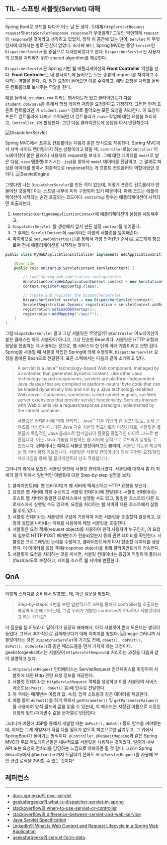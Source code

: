 ## TIL - 스프링 서블릿(Servlet) 대해
---
Spring Boot로 코드를 짜다가 어느 날 든 생각. 도대체 `HttpServletRequest request`와 `HttpServletResponse response`가 무엇일까?  그동안 막연하게 `request`와 `response`일 것이라고 생각하고 있었지, 정작 이 중간에 있는 단어, `Servlet` 이 무엇인지에 대해서는 별로 관심이 없었다.
조사해 보니, Spring MVC는 중앙 `Servlet`인 `DispatcherServlet`를 중심으로 디자인되었다고 한다. `DispatcherServlet`는 사용자의 요청을 처리하기 위한 shared algorithm를 제공한다. 

`DispatcherServlet`은 Spring 기반 웹 애플리케이션의 **Front Controller** 역할을 한다. **Front Controller**는 내 웹사이트에 들어오는 모든 종류의 request를 처리하고 수락하는 역할을 한다. 즉, 일단 요청이 들어오면 이를 수락하고, 해당 요청을 처리할 올바른 컨트롤러로 보내주는 역할을 한다.

예를 들어서, `student.com` 이라는 웹사이트가 있고 클라이언트가 다음 `student.com/save`을 통해서 학생 데이터 저장을 요청한다고 가정하자. 그러면 먼저 프론트 컨트롤러인 가 `student.com/*` 경로로 들어오는 모든 요청을 처리한다. 이 요청이 프론트 컨트롤러에 대해서 수락되면 이 컨트롤러가 `/save` 작업에 대한 요청을 처리하고,  `Controller_1`에 할당한다. 그런 다음 클라이언트에 응답을 다시 반환해준다.

![DispatcherServlet](https://github.com/JeonHaeseung/SpringBootTILStudy/assets/89632139/ed1ff7f8-4a4a-481f-9ac3-e7fdfeb59ade)

Spring MVC에서 프론트 컨트롤러는 다음과 같은 방식으로 작동한다. Spring MVC에서 서버 사이드 랜더링까지 하는 상황이라고 했을 때, `controller`로(`@Controller` 어노테이션이 붙은 클래스) 사용자의 request를 보내고, 그에 대한 데이터를 `model`로 받은 다음, `view` 템플렛(여기서는 `.jsp`)을 찾아서 `model` 데이터를 전달하고, 그 결과로 파싱된 데이터를 받아서 최종적으로 response하는 게 프론트 컨트롤러의 역할이었던 것이다. 
![ServletEngine](https://github.com/JeonHaeseung/TodayILearnStudy/assets/89632139/3ab8f973-e9bb-417b-907c-126d575cb101)

그렇다면 나는 `DispatcherServlet`를 만든 적이 없는데, 어떻게 프론트 컨트롤러가 만들어진 것일까?
이는 스프링 내부에 미리 구현되어 있기 때문이다. 아래 코드는 애플리케이션이 시작되는 순간 호출되는 코드이다. `onStartup` 함수는 애플리케이션이 시작되면 호출되는데,
1) `AnnotationConfigWebApplicationContext`에 애플리케이션의 설정을 세팅해주고,
2)  `DispatcherServlet `를 생성해서 앞서 만든 설정 `context`를 넣어준다. 
3) 그 후에는 `ServletContext`에 `app`이라는 이름의 서블릿을 등록해준다. 
4) 마지막으로 `setLoadOnStartup(1)`를 통해서 가장 먼저(1번 순서)로 로드되게 함으로써 전체 애플리케이션을 시작하는 것이다.

``` java
public class MyWebApplicationInitializer implements WebApplicationInitializer {

	@Override
	public void onStartup(ServletContext servletContext) {

		// Load Spring web application configuration
		AnnotationConfigWebApplicationContext context = new AnnotationConfigWebApplicationContext();
		context.register(AppConfig.class);

		// Create and register the DispatcherServlet
		DispatcherServlet servlet = new DispatcherServlet(context);
		ServletRegistration.Dynamic registration = servletContext.addServlet("app", servlet);
		registration.setLoadOnStartup(1);
		registration.addMapping("/app/*");
	}
}
```

그럼 `DispatcherServlet` 말고 그냥 서블릿은 무엇일까? `@Controller` 어노테이션이 붙은 클래스는 아직 서블릿이 아니고, 그냥 단순한 Bean이다. 서블릿은 HTTP 요청과 응답을 전송하는 데 사용되는 것으로, 웹 서비스의 한 단계 아래 계층이라고 보면 된다. Spring을 사용할 때 서블릿 작업은 Spring에 의해 수행되며, `DispatcherServlet` 요청을 올바른 Bean으로 전달한다. 표준 스펙에서는 다음과 같이 소개하고 있다.
> A servlet is a Java™ technology-based Web component, managed by a container, that generates dynamic content. Like other Java technology-based components, servlets are platform-independent Java classes that are compiled to platform-neutral byte code that can be loaded dynamically into and run by a Java technology-enabled Web server. Containers, sometimes called servlet engines, are Web server extensions that provide servlet functionality. Servlets interact with Web clients via a request/response paradigm implemented by the servlet container.

> 서블릿은 컨테이너에 의해 관리되는 Java™ 기술 기반의 웹 컴포넌트로, 동적 콘텐츠를 생성합니다. 다른 Java 기술 기반의 컴포넌트와 마찬가지로, 서블릿은 플랫폼에 독립적인 Java 클래스로 컴파일되어 플랫폼 중립적인 바이트 코드로 변환됩니다. 이는 Java 기술을 지원하는 웹 서버에 동적으로 로드되어 실행될 수 있습니다. **컨테이너는 때때로 서블릿 엔진이라고도 불리며,** 서블릿 기능을 제공하는 웹 서버 확장 기능입니다. 서블릿은 서블릿 컨테이너에 의해 구현된 요청/응답 패러다임을 통해 웹 클라이언트와 상호 작용합니다.

그러니까 위에서 보았던 서블릿 엔진에 서블릿 컨테이너였다. 서블릿에 대해서 좀 더 자세히 알기 위해서 일반적인 이벤트에 대한 Step-by-step 설명을 보자.

1. 클라이언트(예: 웹 브라우저)가 웹 서버에 액세스하고 HTTP 요청을 보낸다.
2. 요청은 웹 서버에 의해 수신되고 서블릿 컨테이너에 전달된다. 서블릿 컨테이너는 호스트 웹 서버와 동일한 프로세스에서 실행될 수도 있고, 동일한 호스트의 다른 프로세스에서 실행될 수도 있으며, 요청을 처리하는 웹 서버와 다른 호스트에서 실행될 수도 있다.
4. 서블릿 컨테이너는 서블릿의 구성에 기반하여 어떤 서블릿을 호출할지 결정하고, 요청과 응답을 나타내는 객체를 사용하여 해당 서블릿을 호출한다.
5. 서블릿은 요청 객체(request object)를 사용하여 원격 사용자가 누구인지, 이 요청의 일부로 HTTP POST 매개변수가 전송되었는지 등의 관련 데이터를 확인한다. 서블릿은 프로그래밍된 논리를 수행하고, 클라이언트에게 다시 전송할 데이터를 생성한다. 이 데이터를 응답 객체(response object)를 통해 클라이언트에게 전송한다.
6. 서블릿이 요청을 처리하는 것을 마치면, 서블릿 컨테이너는 응답이 적절하게 플러시(flush)되도록 보장하고, 제어를 호스트 웹 서버에 반환한다.

## QnA
---
이렇게 스터디를 준비해서 발표했는데, 이런 질문을 받았다.
> Step-by-step의 4번을 보면 일반적으로 API를 통해서 controller를 호출하는 과정과 비슷해 보이는데, 그럼 우리가 개발한 controller가 하나하나 서블릿이라고 하는 건가요?

이 질문을 듣고 뭐라고 답하기가 굉장히 애매해서, 아직 서블릿이 뭔지 모른다는 생각이 들었다. 그래서 추가적으로 검색해보다가 아래 이미지를 찾았다.
![image](https://github.com/JeonHaeseung/TodayILearnStudy/assets/89632139/2f8bcabf-fd61-4267-8f34-26001ac9ab19)
그러니까 서블릿이라는 것은 `DispatcherServlet`에 가기도 전에, `doGet(), doPost(), doPut(), doDelete()`와 같은 메소드들을 먼저 거치게 하는 과정이다. geeksforgeeks에서는 서블릿이 `HttpServletRequest를` 처리하는 과정을 다음과 같이 설명하고 있다.
1. `HttpServletRequest` 인터페이스는 ServletRequest 인터페이스를 확장하여 서블릿에 대한 Http 관련 요청 정보를 제공한다.
2. 서블릿 컨테이너는 `HttpServletRequest` 객체를 생성하고 이를 서블릿의 서비스 메소드(`doPost(),` `doGet()` 등)에 인수로 전달한다.
3. 이 객체는 매개변수 이름과 값, 속성, 입력 스트림과 같은 데이터를 제공한다.
4. 예를 들어 `doPost()`를 하기 위해서 `getParameter()` 및 `getParameterValues()`를 사용하여 양식 필드의 값을 읽을 수 있는데, 이 메소드는 지정된 이름으로 지정된 요청의 필드/매개변수 값을 문자열로 반환한다.

그러니까 예전에 JSP를 통해서 개발할 때는 `doPost(),` `doGet()` 등의 함수를 써야했는데, 이제는 그게 개발자가 직접 다룰 필요가 없도록 백본으로만 남겨두고, 그 위에서 SpringBoot가 돌아가는 형식이다. `@Controller`, `@RequestMapping`과 같은 Spring MVC의 주요 어노테이션들은 내부적으로 서블릿을 사용하는 것이었다. 일종의 내부 API 또는 요청의 전처리를 담당하는 느낌으로 이해하면 될 것 같다. 그래서 Spring Security에서 `@Controller`까지 도달하기 전에도 `HttpServletRequest`를 사용해 보안 관련 로직을 처리할 수 있는 것이다!

## 레퍼런스
---
- [docs.spring.io의 mvc-servlet](https://docs.spring.io/spring-framework/reference/web/webmvc/mvc-servlet.html)
- [geeksforgeeks의 what-is-dispatcher-servlet-in-spring](https://www.geeksforgeeks.org/what-is-dispatcher-servlet-in-spring/)
- [stackoverflow의 when-to-use-servlet-or-controller](https://stackoverflow.com/questions/16439249/when-to-use-servlet-or-controller)
- [stackoverflow의 difference-between-servlet-and-web-service](https://stackoverflow.com/questions/5930795/difference-between-servlet-and-web-service)
- [Java Servlet Specification](https://javaee.github.io/servlet-spec/DOWNLOADS.html)
- [LinkedIn의 What is Web Context and Request Lifecycle in a Spring Web Application](https://www.linkedin.com/pulse/what-web-context-request-lifecycle-spring-application-ali-pty1f/)
- [geeksforgeeks의 servlet-form-data](https://www.geeksforgeeks.org/servlet-form-data/)
